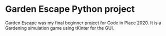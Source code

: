 # Garden Escape Python project
Garden Escape was my final beginner project for Code in Place 2020. It is a Gardening simulation game using tKinter for the GUI.
